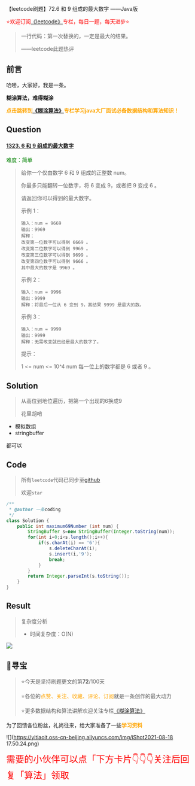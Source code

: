 【leetcode刷题】72.6 和 9 组成的最大数字 ——Java版

<font color=red>⭐欢迎订阅[《leetcode》](https://blog.csdn.net/skylibiao/category_10867560.html)专栏，每日一题，每天进步⭐</font>

>一行代码：第一次替换的，一定是最大的结果。
>
>——leetcode此题热评

## 前言

哈喽，大家好，我是一条。

**糊涂算法，难得糊涂**

<font color=orange><b>点击跳转到[《糊涂算法》](https://blog.csdn.net/skylibiao/category_11292502.html?spm=1001.2014.3001.5482)专栏学习java大厂面试必备数据结构和算法知识！</b></font>

## Question

#### [1323. 6 和 9 组成的最大数字](https://leetcode-cn.com/problems/maximum-69-number/)

<font color=green>难度：简单</font>

>给你一个仅由数字 6 和 9 组成的正整数 num。
>
>你最多只能翻转一位数字，将 6 变成 9，或者把 9 变成 6 。
>
>请返回你可以得到的最大数字。
>
> 
>
>示例 1：
>
>```
>输入：num = 9669
>输出：9969
>解释：
>改变第一位数字可以得到 6669 。
>改变第二位数字可以得到 9969 。
>改变第三位数字可以得到 9699 。
>改变第四位数字可以得到 9666 。
>其中最大的数字是 9969 。
>```
>
>示例 2：
>
>```
>输入：num = 9996
>输出：9999
>解释：将最后一位从 6 变到 9，其结果 9999 是最大的数。
>```
>
>示例 3：
>
>```
>输入：num = 9999
>输出：9999
>解释：无需改变就已经是最大的数字了。
>```
>
>
>
>
>提示：
>
>1 <= num <= 10^4
>num 每一位上的数字都是 6 或者 9 。

## Solution

>从高位到地位遍历，把第一个出现的6换成9
>
>花里胡哨

- 模拟数组
- stringbuffer

都可以


## Code

>所有`leetcode`代码已同步至[github](https://github.com/lbsys)
>
>欢迎`star`

```java
/**
 * @author 一条coding
 */
class Solution {
    public int maximum69Number (int num) {
        StringBuffer s=new StringBuffer(Integer.toString(num));
        for(int i=0;i<s.length();i++){
            if(s.charAt(i) == '6'){
                s.deleteCharAt(i);
                s.insert(i,'9');
                break;
            }
        }
        return Integer.parseInt(s.toString());
    }
}
```

## Result

> 复杂度分析
>
> - 时间复杂度：O(N) 

![](https://yitiaoit.oss-cn-beijing.aliyuncs.com/img/image-20210918211635592.png)


## 🌈寻宝

>⭐今天是坚持刷题更文的第**72**/100天
>
>⭐各位的<font color=orange>点赞、关注、收藏、评论、订阅</font>就是一条创作的最大动力
>
>⭐更多数据结构和算法讲解欢迎关注专栏[《糊涂算法》](https://blog.csdn.net/skylibiao/category_11292502.html?spm=1001.2014.3001.5482)

为了回馈各位粉丝，礼尚往来，给大家准备了一些<font color=orange><b>学习资料</b></font>

![](https://yitiaoit.oss-cn-beijing.aliyuncs.com/img/iShot2021-08-18 17.50.24.png)

<font color=red size=5>需要的小伙伴可以点「下方卡片</u>👇👇👇关注后回复「算法」领取</font>

